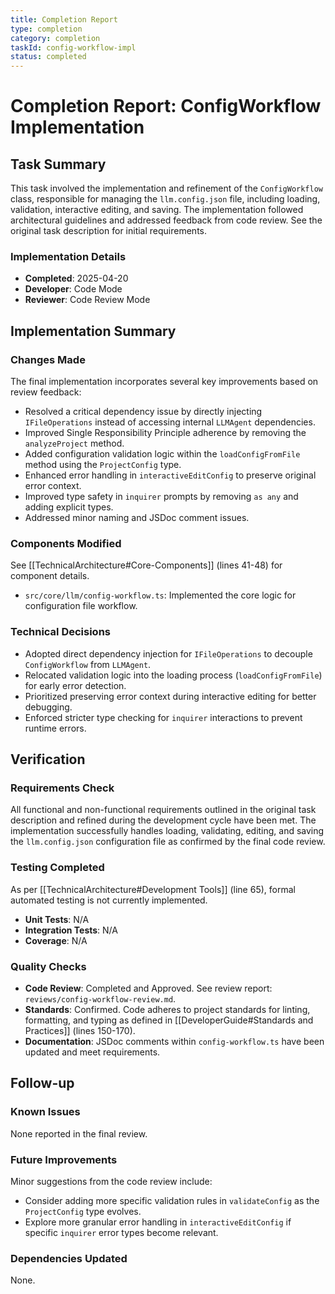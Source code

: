 ```yaml
---
title: Completion Report
type: completion
category: completion
taskId: config-workflow-impl
status: completed
---
```


# Completion Report: ConfigWorkflow Implementation

## Task Summary

This task involved the implementation and refinement of the `ConfigWorkflow` class, responsible for managing the `llm.config.json` file, including loading, validation, interactive editing, and saving. The implementation followed architectural guidelines and addressed feedback from code review. See the original task description for initial requirements.

### Implementation Details

- **Completed**: 2025-04-20
- **Developer**: Code Mode
- **Reviewer**: Code Review Mode

## Implementation Summary

### Changes Made

The final implementation incorporates several key improvements based on review feedback:

- Resolved a critical dependency issue by directly injecting `IFileOperations` instead of accessing internal `LLMAgent` dependencies.
- Improved Single Responsibility Principle adherence by removing the `analyzeProject` method.
- Added configuration validation logic within the `loadConfigFromFile` method using the `ProjectConfig` type.
- Enhanced error handling in `interactiveEditConfig` to preserve original error context.
- Improved type safety in `inquirer` prompts by removing `as any` and adding explicit types.
- Addressed minor naming and JSDoc comment issues.

### Components Modified

See [[TechnicalArchitecture#Core-Components]] (lines 41-48) for component details.

- `src/core/llm/config-workflow.ts`: Implemented the core logic for configuration file workflow.

### Technical Decisions

- Adopted direct dependency injection for `IFileOperations` to decouple `ConfigWorkflow` from `LLMAgent`.
- Relocated validation logic into the loading process (`loadConfigFromFile`) for early error detection.
- Prioritized preserving error context during interactive editing for better debugging.
- Enforced stricter type checking for `inquirer` interactions to prevent runtime errors.

## Verification

### Requirements Check

All functional and non-functional requirements outlined in the original task description and refined during the development cycle have been met. The implementation successfully handles loading, validating, editing, and saving the `llm.config.json` configuration file as confirmed by the final code review.

### Testing Completed

As per [[TechnicalArchitecture#Development Tools]] (line 65), formal automated testing is not currently implemented.

- **Unit Tests**: N/A
- **Integration Tests**: N/A
- **Coverage**: N/A

### Quality Checks

- **Code Review**: Completed and Approved. See review report: `reviews/config-workflow-review.md`.
- **Standards**: Confirmed. Code adheres to project standards for linting, formatting, and typing as defined in [[DeveloperGuide#Standards and Practices]] (lines 150-170).
- **Documentation**: JSDoc comments within `config-workflow.ts` have been updated and meet requirements.

## Follow-up

### Known Issues

None reported in the final review.

### Future Improvements

Minor suggestions from the code review include:

- Consider adding more specific validation rules in `validateConfig` as the `ProjectConfig` type evolves.
- Explore more granular error handling in `interactiveEditConfig` if specific `inquirer` error types become relevant.

### Dependencies Updated

None.
